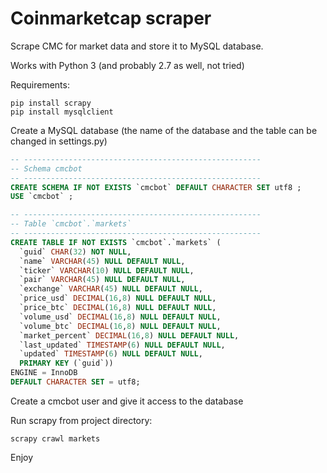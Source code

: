 # Coinmarketcap scraper

Scrape CMC for market data and store it to MySQL database.

Works with Python 3 (and probably 2.7 as well, not tried)

Requirements:
```
pip install scrapy
pip install mysqlclient
```

Create a MySQL database (the name of the database and the table can be changed in settings.py)

```sql
-- -----------------------------------------------------
-- Schema cmcbot
-- -----------------------------------------------------
CREATE SCHEMA IF NOT EXISTS `cmcbot` DEFAULT CHARACTER SET utf8 ;
USE `cmcbot` ;

-- -----------------------------------------------------
-- Table `cmcbot`.`markets`
-- -----------------------------------------------------
CREATE TABLE IF NOT EXISTS `cmcbot`.`markets` (
  `guid` CHAR(32) NOT NULL,
  `name` VARCHAR(45) NULL DEFAULT NULL,
  `ticker` VARCHAR(10) NULL DEFAULT NULL,
  `pair` VARCHAR(45) NULL DEFAULT NULL,
  `exchange` VARCHAR(45) NULL DEFAULT NULL,
  `price_usd` DECIMAL(16,8) NULL DEFAULT NULL,
  `price_btc` DECIMAL(16,8) NULL DEFAULT NULL,
  `volume_usd` DECIMAL(16,8) NULL DEFAULT NULL,
  `volume_btc` DECIMAL(16,8) NULL DEFAULT NULL,
  `market_percent` DECIMAL(16,8) NULL DEFAULT NULL,
  `last_updated` TIMESTAMP(6) NULL DEFAULT NULL,
  `updated` TIMESTAMP(6) NULL DEFAULT NULL,
  PRIMARY KEY (`guid`))
ENGINE = InnoDB
DEFAULT CHARACTER SET = utf8;
```

Create a cmcbot user and give it access to the database

Run scrapy from project directory:

```
scrapy crawl markets
```

Enjoy
